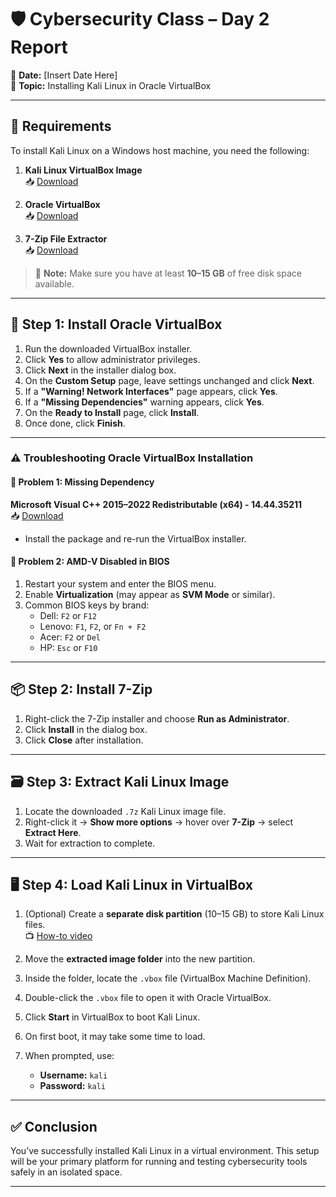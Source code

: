 # 🛡️ Cybersecurity Class – Day 2 Report

📅 **Date:** [Insert Date Here]  
🎯 **Topic:** Installing Kali Linux in Oracle VirtualBox

---

## 🧰 Requirements

To install Kali Linux on a Windows host machine, you need the following:

1. **Kali Linux VirtualBox Image**  
   📥 [Download](https://cdimage.kali.org/kali-2025.2/kali-linux-2025.2-virtualbox-amd64.7z)

2. **Oracle VirtualBox**  
   📥 [Download](https://download.virtualbox.org/virtualbox/7.1.12/VirtualBox-7.1.12-169651-Win.exe)

3. **7-Zip File Extractor**  
   📥 [Download](https://www.7-zip.org/a/7z2500-x64.exe)

> 💾 **Note:** Make sure you have at least **10–15 GB** of free disk space available.

---

## 🧱 Step 1: Install Oracle VirtualBox

1. Run the downloaded VirtualBox installer.
2. Click **Yes** to allow administrator privileges.
3. Click **Next** in the installer dialog box.
4. On the **Custom Setup** page, leave settings unchanged and click **Next**.
5. If a **"Warning! Network Interfaces"** page appears, click **Yes**.
6. If a **"Missing Dependencies"** warning appears, click **Yes**.
7. On the **Ready to Install** page, click **Install**.
8. Once done, click **Finish**.

---

### ⚠️ Troubleshooting Oracle VirtualBox Installation

#### 🔧 Problem 1: Missing Dependency  
**Microsoft Visual C++ 2015–2022 Redistributable (x64) - 14.44.35211**  
📥 [Download](https://aka.ms/vs/17/release/vc_redist.x64.exe)

- Install the package and re-run the VirtualBox installer.

#### 🔧 Problem 2: AMD-V Disabled in BIOS

1. Restart your system and enter the BIOS menu.
2. Enable **Virtualization** (may appear as **SVM Mode** or similar).
3. Common BIOS keys by brand:
   - Dell: `F2` or `F12`
   - Lenovo: `F1`, `F2`, or `Fn + F2`
   - Acer: `F2` or `Del`
   - HP: `Esc` or `F10`

---

## 📦 Step 2: Install 7-Zip

1. Right-click the 7-Zip installer and choose **Run as Administrator**.
2. Click **Install** in the dialog box.
3. Click **Close** after installation.

---

## 🗃️ Step 3: Extract Kali Linux Image

1. Locate the downloaded `.7z` Kali Linux image file.
2. Right-click it → **Show more options** → hover over **7-Zip** → select **Extract Here**.
3. Wait for extraction to complete.

---

## 🖥️ Step 4: Load Kali Linux in VirtualBox

1. (Optional) Create a **separate disk partition** (10–15 GB) to store Kali Linux files.  
   📺 [How-to video](https://www.youtube.com/watch?v=HGqo17dGk0E)

2. Move the **extracted image folder** into the new partition.
3. Inside the folder, locate the `.vbox` file (VirtualBox Machine Definition).
4. Double-click the `.vbox` file to open it with Oracle VirtualBox.
5. Click **Start** in VirtualBox to boot Kali Linux.
6. On first boot, it may take some time to load.
7. When prompted, use:
   - **Username:** `kali`
   - **Password:** `kali`

---

## ✅ Conclusion

You’ve successfully installed Kali Linux in a virtual environment. This setup will be your primary platform for running and testing cybersecurity tools safely in an isolated space.

---
